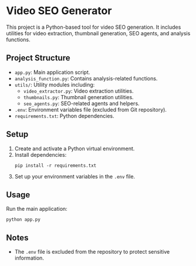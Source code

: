 # Video SEO Generator

This project is a Python-based tool for video SEO generation. It includes utilities for video extraction, thumbnail generation, SEO agents, and analysis functions.

## Project Structure

- `app.py`: Main application script.
- `analysis_function.py`: Contains analysis-related functions.
- `utils/`: Utility modules including:
  - `video_extractor.py`: Video extraction utilities.
  - `thumbnails.py`: Thumbnail generation utilities.
  - `seo_agents.py`: SEO-related agents and helpers.
- `.env`: Environment variables file (excluded from Git repository).
- `requirements.txt`: Python dependencies.

## Setup

1. Create and activate a Python virtual environment.
2. Install dependencies:
   ```
   pip install -r requirements.txt
   ```
3. Set up your environment variables in the `.env` file.

## Usage

Run the main application:
```
python app.py
```

## Notes

- The `.env` file is excluded from the repository to protect sensitive information.

